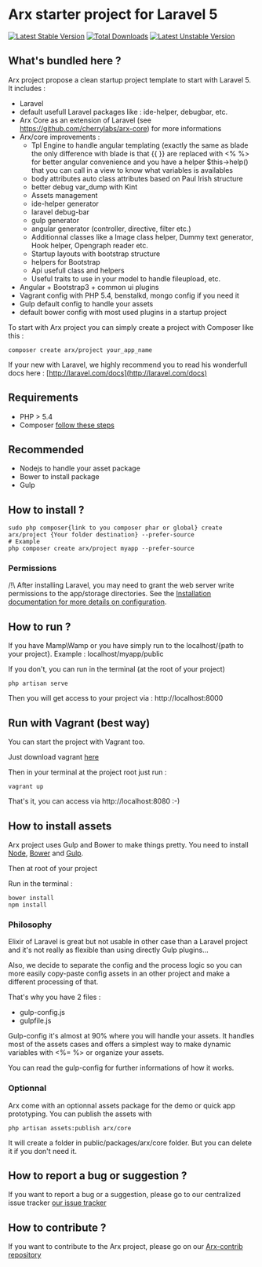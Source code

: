 # Arx starter project for Laravel 5

[![Latest Stable Version](https://poser.pugx.org/arx/core/v/stable.png)](https://packagist.org/packages/arx/core) [![Total Downloads](https://poser.pugx.org/arx/core/downloads.png)](https://packagist.org/packages/arx/core) [![Latest Unstable Version](https://poser.pugx.org/arx/core/v/unstable.png)](https://packagist.org/packages/arx/core)

## What's bundled here ?

Arx project propose a clean startup project template to start with Laravel 5. It includes :

 - Laravel
 - default usefull Laravel packages like : ide-helper, debugbar, etc.
 - Arx Core as an extension of Laravel (see https://github.com/cherrylabs/arx-core) for more informations
 - Arx/core improvements :
    - Tpl Engine to handle angular templating (exactly the same as blade the only difference with blade is that {{ }} are replaced with <% %> for better angular convenience and you have a helper $this->help() that you can call in a view to know what variables is availables
    - body attributes auto class attributes based on Paul Irish structure
    - better debug var_dump with Kint
    - Assets management
    - ide-helper generator
    - laravel debug-bar
    - gulp generator
    - angular generator (controller, directive, filter etc.)
    - Additionnal classes like a Image class helper, Dummy text generator, Hook helper, Opengraph reader etc.
    - Startup layouts with bootstrap structure
    - helpers for Bootstrap
    - Api usefull class and helpers
    - Useful traits to use in your model to handle fileupload, etc.
 - Angular + Bootstrap3 + common ui plugins
 - Vagrant config with PHP 5.4, benstalkd, mongo config if you need it
 - Gulp default config to handle your assets
 - default bower config with most used plugins in a startup project

To start with Arx project you can simply create a project with Composer like this : 

    composer create arx/project your_app_name


If your new with Laravel, we highly recommend you to read his wonderfull docs here : [http://laravel.com/docs](http://laravel.com/docs)

## Requirements

- PHP > 5.4
- Composer [follow these steps](http://getcomposer.org/doc/00-intro.md)

## Recommended

 - Nodejs to handle your asset package
 - Bower to install package
 - Gulp

## How to install ?

    sudo php composer{link to you composer phar or global} create arx/project {Your folder destination} --prefer-source
    # Example
    php composer create arx/project myapp --prefer-source

### Permissions

/!\ After installing Laravel, you may need to grant the web server write permissions to the app/storage directories. See the [Installation documentation for more details on configuration](http://laravel.com/docs/installation).

## How to run ?

If you have Mamp\Wamp or you have simply run to the localhost/{path to your project}. Example : localhost/myapp/public

If you don't, you can run in the terminal (at the root of your project)

    php artisan serve

Then you will get access to your project via : http://localhost:8000

## Run with Vagrant (best way)

You can start the project with Vagrant too.

Just download vagrant [here](https://www.vagrantup.com/downloads.html)

Then in your terminal at the project root just run : 

    vagrant up
    
That's it, you can access via http://localhost:8080 :-)

## How to install assets

Arx project uses Gulp and Bower to make things pretty. You need to install [Node](http://nodejs.org/), [Bower](http://bower.io/#install-bower) and [Gulp](https://github.com/gulpjs/gulp/blob/master/docs/getting-started.md).

Then at root of your project

Run in the terminal : 

    bower install
    npm install

### Philosophy

Elixir of Laravel is great but not usable in other case than a Laravel project and it's not really as flexible than using directly Gulp plugins...

Also, we decide to separate the config and the process logic so you can more easily copy-paste config assets in an other project and make a different processing of that.

That's why you have 2 files : 

- gulp-config.js
- gulpfile.js

Gulp-config it's almost at 90% where you will handle your assets. It handles most of the assets cases and offers a simplest way to make dynamic variables with <%= %> or organize your assets.

You can read the gulp-config for further informations of how it works.

### Optionnal

Arx come with an optionnal assets package for the demo or quick app prototyping. You can publish the assets with

    php artisan assets:publish arx/core

It will create a folder in public/packages/arx/core folder. But you can delete it if you don't need it.

## How to report a bug or suggestion ?

If you want to report a bug or a suggestion, please go to our centralized issue tracker  [our issue tracker](https://github.com/cherrylabs/arx/issues?labels=bug&milestone=&page=1&state=open)

## How to contribute ?

If you want to contribute to the Arx project, please go on our [Arx-contrib repository](https://github.com/cherrylabs/arx-contrib)
